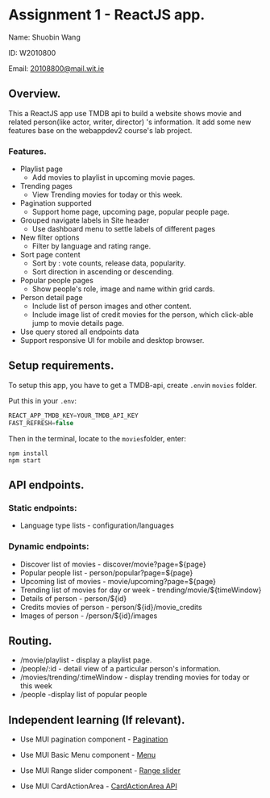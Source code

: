 # Assignment 1 - ReactJS app.

Name: Shuobin Wang

ID: W2010800

Email: 20108800@mail.wit.ie

## Overview.

This a ReactJS app use TMDB api to build a website shows movie and related person(like actor, writer, director) 's information. It add some new features base on the webappdev2 course's lab project.



### Features.

+ Playlist page
  - Add movies to playlist in upcoming movie pages.
+ Trending pages
  - View Trending movies for today or this week.
+ Pagination supported
  - Support home page, upcoming page, popular people page.
+ Grouped navigate labels in Site header
  - Use dashboard menu  to settle labels of different pages
+ New filter options 
  - Filter by language and rating range.
+ Sort page content 
  + Sort by : vote counts, release data, popularity.
  + Sort direction in ascending or descending.
+ Popular people pages
  + Show people's role, image and name within grid cards.
+ Person detail page
  + Include list of person images and other content.
  + Include image list of credit movies for the person, which click-able jump to movie details page.
+ Use query stored all endpoints data
+ Support responsive UI for mobile and desktop browser.

## Setup requirements.

To setup this app, you have to get a TMDB-api, create `.env`in `movies` folder.

Put this in your `.env`:

``` javascript
REACT_APP_TMDB_KEY=YOUR_TMDB_API_KEY
FAST_REFRESH=false
```

Then in the terminal, locate to the `movies`folder, enter:

```  shell
npm install 
npm start
```



## API endpoints.

###  Static endpoints:

+ Language type lists - configuration/languages

### Dynamic endpoints:

- Discover list of movies - discover/movie?page=${page}
- Popular people list -  person/popular?page=${page}
- Upcoming list of movies - movie/upcoming?page=${page}
- Trending list of movies for day or week - trending/movie/${timeWindow}
- Details of person - person/${id}
- Credits movies of person - person/${id}/movie_credits
- Images of person - /person/${id}/images

## Routing.

+ /movie/playlist - display a playlist page.
+ /people/:id -  detail view of a particular  person's information.
+ /movies/trending/:timeWindow - display trending movies for today or this week
+ /people -display list of popular people



## Independent learning (If relevant).

- Use MUI pagination component - [Pagination](https://mui.com/material-ui/react-pagination/)

- Use MUI Basic Menu component  - [Menu](https://mui.com/material-ui/react-menu/)

- Use MUI Range slider component - [Range slider](https://mui.com/material-ui/react-slider/#range-slider)

- Use MUI CardActionArea - [CardActionArea API](https://mui.com/material-ui/api/card-action-area/)

  
